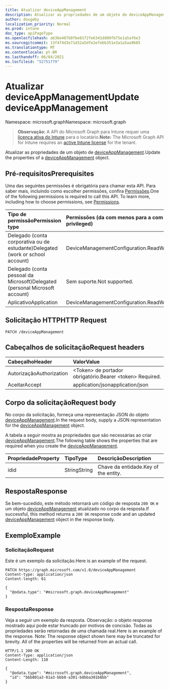 ```yaml
---
title: Atualizar deviceAppManagement
description: Atualizar as propriedades de um objeto de deviceAppManagement.
author: dougeby
localization_priority: Normal
ms.prod: intune
doc_type: apiPageType
ms.openlocfilehash: a636e407b0fbe01f2fe6341dd09f675e1a5af6e3
ms.sourcegitcommit: 13f474d3e71d32a5dfe2efebb351e3a1a5aa9685
ms.translationtype: MT
ms.contentlocale: pt-BR
ms.lasthandoff: 06/04/2021
ms.locfileid: "52751779"
---
```

# <a name="update-deviceappmanagement"></a><span data-ttu-id="4cd93-103">Atualizar deviceAppManagement</span><span class="sxs-lookup"><span data-stu-id="4cd93-103">Update deviceAppManagement</span></span>

<span data-ttu-id="4cd93-104">Namespace: microsoft.graph</span><span class="sxs-lookup"><span data-stu-id="4cd93-104">Namespace: microsoft.graph</span></span>

> <span data-ttu-id="4cd93-105">**Observação:** A API do Microsoft Graph para Intune requer uma [licença ativa do Intune](https://go.microsoft.com/fwlink/?linkid=839381) para o locatário.</span><span class="sxs-lookup"><span data-stu-id="4cd93-105">**Note:** The Microsoft Graph API for Intune requires an [active Intune license](https://go.microsoft.com/fwlink/?linkid=839381) for the tenant.</span></span>

<span data-ttu-id="4cd93-106">Atualizar as propriedades de um objeto de [deviceAppManagement](../resources/intune-policyset-deviceappmanagement.md).</span><span class="sxs-lookup"><span data-stu-id="4cd93-106">Update the properties of a [deviceAppManagement](../resources/intune-policyset-deviceappmanagement.md) object.</span></span>

## <a name="prerequisites"></a><span data-ttu-id="4cd93-107">Pré-requisitos</span><span class="sxs-lookup"><span data-stu-id="4cd93-107">Prerequisites</span></span>
<span data-ttu-id="4cd93-p101">Uma das seguintes permissões é obrigatória para chamar esta API. Para saber mais, incluindo como escolher permissões, confira [Permissões](/graph/permissions-reference).</span><span class="sxs-lookup"><span data-stu-id="4cd93-p101">One of the following permissions is required to call this API. To learn more, including how to choose permissions, see [Permissions](/graph/permissions-reference).</span></span>

|<span data-ttu-id="4cd93-110">Tipo de permissão</span><span class="sxs-lookup"><span data-stu-id="4cd93-110">Permission type</span></span>|<span data-ttu-id="4cd93-111">Permissões (da com menos para a com mais privilégios)</span><span class="sxs-lookup"><span data-stu-id="4cd93-111">Permissions (from least to most privileged)</span></span>|
|:---|:---|
|<span data-ttu-id="4cd93-112">Delegado (conta corporativa ou de estudante)</span><span class="sxs-lookup"><span data-stu-id="4cd93-112">Delegated (work or school account)</span></span>|<span data-ttu-id="4cd93-113">DeviceManagementConfiguration.ReadWrite.All</span><span class="sxs-lookup"><span data-stu-id="4cd93-113">DeviceManagementConfiguration.ReadWrite.All</span></span>|
|<span data-ttu-id="4cd93-114">Delegado (conta pessoal da Microsoft)</span><span class="sxs-lookup"><span data-stu-id="4cd93-114">Delegated (personal Microsoft account)</span></span>|<span data-ttu-id="4cd93-115">Sem suporte.</span><span class="sxs-lookup"><span data-stu-id="4cd93-115">Not supported.</span></span>|
|<span data-ttu-id="4cd93-116">Aplicativo</span><span class="sxs-lookup"><span data-stu-id="4cd93-116">Application</span></span>|<span data-ttu-id="4cd93-117">DeviceManagementConfiguration.ReadWrite.All</span><span class="sxs-lookup"><span data-stu-id="4cd93-117">DeviceManagementConfiguration.ReadWrite.All</span></span>|

## <a name="http-request"></a><span data-ttu-id="4cd93-118">Solicitação HTTP</span><span class="sxs-lookup"><span data-stu-id="4cd93-118">HTTP Request</span></span>
<!-- {
  "blockType": "ignored"
}
-->
``` http
PATCH /deviceAppManagement
```

## <a name="request-headers"></a><span data-ttu-id="4cd93-119">Cabeçalhos de solicitação</span><span class="sxs-lookup"><span data-stu-id="4cd93-119">Request headers</span></span>
|<span data-ttu-id="4cd93-120">Cabeçalho</span><span class="sxs-lookup"><span data-stu-id="4cd93-120">Header</span></span>|<span data-ttu-id="4cd93-121">Valor</span><span class="sxs-lookup"><span data-stu-id="4cd93-121">Value</span></span>|
|:---|:---|
|<span data-ttu-id="4cd93-122">Autorização</span><span class="sxs-lookup"><span data-stu-id="4cd93-122">Authorization</span></span>|<span data-ttu-id="4cd93-123">&lt;Token&gt; de portador obrigatório.</span><span class="sxs-lookup"><span data-stu-id="4cd93-123">Bearer &lt;token&gt; Required.</span></span>|
|<span data-ttu-id="4cd93-124">Aceitar</span><span class="sxs-lookup"><span data-stu-id="4cd93-124">Accept</span></span>|<span data-ttu-id="4cd93-125">application/json</span><span class="sxs-lookup"><span data-stu-id="4cd93-125">application/json</span></span>|

## <a name="request-body"></a><span data-ttu-id="4cd93-126">Corpo da solicitação</span><span class="sxs-lookup"><span data-stu-id="4cd93-126">Request body</span></span>
<span data-ttu-id="4cd93-127">No corpo da solicitação, forneça uma representação JSON do objeto [deviceAppManagement](../resources/intune-policyset-deviceappmanagement.md).</span><span class="sxs-lookup"><span data-stu-id="4cd93-127">In the request body, supply a JSON representation for the [deviceAppManagement](../resources/intune-policyset-deviceappmanagement.md) object.</span></span>

<span data-ttu-id="4cd93-128">A tabela a seguir mostra as propriedades que são necessárias ao criar [deviceAppManagement](../resources/intune-policyset-deviceappmanagement.md).</span><span class="sxs-lookup"><span data-stu-id="4cd93-128">The following table shows the properties that are required when you create the [deviceAppManagement](../resources/intune-policyset-deviceappmanagement.md).</span></span>

|<span data-ttu-id="4cd93-129">Propriedade</span><span class="sxs-lookup"><span data-stu-id="4cd93-129">Property</span></span>|<span data-ttu-id="4cd93-130">Tipo</span><span class="sxs-lookup"><span data-stu-id="4cd93-130">Type</span></span>|<span data-ttu-id="4cd93-131">Descrição</span><span class="sxs-lookup"><span data-stu-id="4cd93-131">Description</span></span>|
|:---|:---|:---|
|<span data-ttu-id="4cd93-132">id</span><span class="sxs-lookup"><span data-stu-id="4cd93-132">id</span></span>|<span data-ttu-id="4cd93-133">String</span><span class="sxs-lookup"><span data-stu-id="4cd93-133">String</span></span>|<span data-ttu-id="4cd93-134">Chave da entidade.</span><span class="sxs-lookup"><span data-stu-id="4cd93-134">Key of the entity.</span></span>|



## <a name="response"></a><span data-ttu-id="4cd93-135">Resposta</span><span class="sxs-lookup"><span data-stu-id="4cd93-135">Response</span></span>
<span data-ttu-id="4cd93-136">Se bem-sucedido, este método retornará um código de resposta `200 OK` e um objeto [deviceAppManagement](../resources/intune-policyset-deviceappmanagement.md) atualizado no corpo da resposta.</span><span class="sxs-lookup"><span data-stu-id="4cd93-136">If successful, this method returns a `200 OK` response code and an updated [deviceAppManagement](../resources/intune-policyset-deviceappmanagement.md) object in the response body.</span></span>

## <a name="example"></a><span data-ttu-id="4cd93-137">Exemplo</span><span class="sxs-lookup"><span data-stu-id="4cd93-137">Example</span></span>

### <a name="request"></a><span data-ttu-id="4cd93-138">Solicitação</span><span class="sxs-lookup"><span data-stu-id="4cd93-138">Request</span></span>
<span data-ttu-id="4cd93-139">Este é um exemplo da solicitação.</span><span class="sxs-lookup"><span data-stu-id="4cd93-139">Here is an example of the request.</span></span>
``` http
PATCH https://graph.microsoft.com/v1.0/deviceAppManagement
Content-type: application/json
Content-length: 61

{
  "@odata.type": "#microsoft.graph.deviceAppManagement"
}
```

### <a name="response"></a><span data-ttu-id="4cd93-140">Resposta</span><span class="sxs-lookup"><span data-stu-id="4cd93-140">Response</span></span>
<span data-ttu-id="4cd93-p102">Veja a seguir um exemplo da resposta. Observação: o objeto response mostrado aqui pode estar truncado por motivos de concisão. Todas as propriedades serão retornadas de uma chamada real.</span><span class="sxs-lookup"><span data-stu-id="4cd93-p102">Here is an example of the response. Note: The response object shown here may be truncated for brevity. All of the properties will be returned from an actual call.</span></span>
``` http
HTTP/1.1 200 OK
Content-Type: application/json
Content-Length: 110

{
  "@odata.type": "#microsoft.graph.deviceAppManagement",
  "id": "bbb801a3-01a3-bbb8-a301-b8bba301b8bb"
}
```




